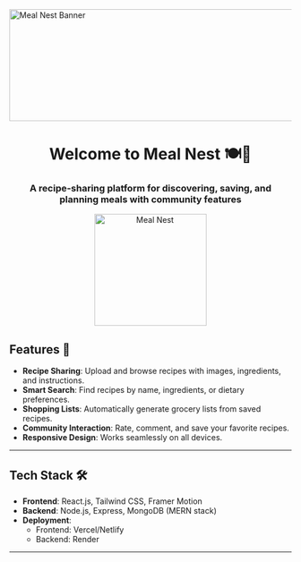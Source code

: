 <img align="center" alt="Meal Nest Banner" width="1000" height="200" src="https://t3.ftcdn.net/jpg/07/58/26/62/360_F_758266271_yksdY7RLYIIY6jofjJorjylEDOvgcuze.jpg">

<h1 align="center">Welcome to Meal Nest 🍽️🌿</h1>
<h3 align="center">A recipe-sharing platform for discovering, saving, and planning meals with community features</h3>

<div align="center">
  <img alt="Meal Nest" width="200" src="https://example.com/meal-nest-logo.gif">
</div>

## Features 🍳

- **Recipe Sharing**: Upload and browse recipes with images, ingredients, and instructions.
- **Smart Search**: Find recipes by name, ingredients, or dietary preferences.
- **Shopping Lists**: Automatically generate grocery lists from saved recipes.
- **Community Interaction**: Rate, comment, and save your favorite recipes.
- **Responsive Design**: Works seamlessly on all devices.

---

## Tech Stack 🛠️

- **Frontend**: React.js, Tailwind CSS, Framer Motion
- **Backend**: Node.js, Express, MongoDB (MERN stack)
- **Deployment**: 
  - Frontend: Vercel/Netlify
  - Backend: Render

---

